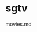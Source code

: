# sgtv
movies.md

<item>
<title></NO RETREAT NO SURRENDER 1986>                         
<utube>meq3Dn3TNs8</utube>             
<thumbnail></thumbnail>                 
<fanart></fanart>                       
</item>

<item>
<title></THE CROW >                         
<utube>Td8fzppiy60</utube>             
<thumbnail></thumbnail>                 
<fanart></fanart>                       
</item>
